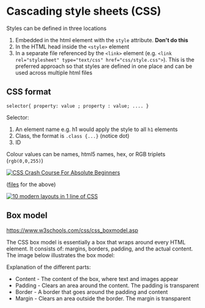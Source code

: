 # Cascading style sheets (CSS)

Styles can be defined in three locations

1. Embedded in the html element with the `style` attribute. **Don't do this**
2. In the HTML head inside the `<style>` element
3. In a separate file referenced by the `<link>` element (e.g. `<link rel="stylesheet" type="text/css" href="css/style.css">`). This is the preferred approach so that styles are defined in one place and can be used across multiple html files

## CSS format

```
selector{ property: value ; property : value; .... }
```

Selector:

1. An element name e.g. h1 would apply the style to all `h1` elements
2. Class, the format is `.class {...}` (notice dot)
3. ID


Colour values can be names, html5 names, hex, or RGB triplets (`rgb(0,0,255)`)


[![CSS Crash Course For Absolute Beginners](https://img.youtube.com/vi/yfoY53QXEnI/0.jpg)](https://www.youtube.com/watch?v=yfoY53QXEnICSS)

([files](https://www.traversymedia.com/downloads/csscrashcourse.zip) for the above)

[![10 modern layouts in 1 line of CSS](https://img.youtube.com/vi/qm0IfG1GyZU/0.jpg)](https://www.youtube.com/watch?v=qm0IfG1GyZU)
## Box model

https://www.w3schools.com/css/css_boxmodel.asp

The CSS box model is essentially a box that wraps around every HTML element. It consists of: margins, borders, padding, and the actual content. The image below illustrates the box model:

Explanation of the different parts:

* Content - The content of the box, where text and images appear
* Padding - Clears an area around the content. The padding is transparent
* Border - A border that goes around the padding and content
* Margin - Clears an area outside the border. The margin is transparent
